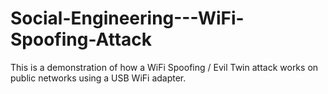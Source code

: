 # Social-Engineering---WiFi-Spoofing-Attack
This is a demonstration of how a WiFi Spoofing / Evil Twin attack works on public networks using a USB WiFi adapter. 
